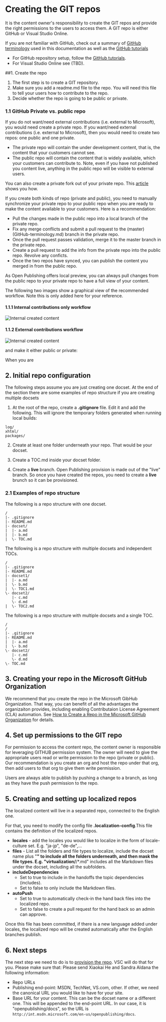 # Creating the GIT repos
It is the content owner's responsibility to create the GIT repos and provide the right permissions to the users to access them. 
A GIT repo is either GitHub or Visual Studio Online.

If you are not familiar with GitHub, check out a summary of [GitHub terminology](GitHub-terminology.md) used in this documentation as well as the [GitHub tutorials](https://github.com/)

- For GitHub repository setup, follow the [GitHub tutorials](https://help.github.com/articles/set-up-git/).
- For Visual Studio Online see (TBD).

##1. Create the repo
1. The first step is to create a GIT repository.
2. Make sure you add a readme.md file to the repo. You will need this file to tell your users how to contribute to the repo.
3. Decide whether the repo is going to be public or private.

### 1.1 GitHub Private vs. public repo

If you do not want/need external contributions (i.e. external to Microsoft), you would need create a private repo.
If you want/need external contributions (i.e. external to Microsoft), then you would need to create two repos: one public and one private.

- The private repo will contain the under development content, that is, the content that your customers cannot see. 
- The public repo will contain the content that is widely available, which your customers can contribute to. Note, even if you have not published you content live, anything in the public repo will be visible to external users.

You can also create a private fork out of your private repo. This [article](https://opensourcehub.microsoft.com/articles/github-create-private-fork-of-public-repo) shows you how. 

If you create both kinds of repo (private and public), you need to manually synchronize your private repo to your public repo when you are ready to make the content available to your customers. 
Here is a recommendation:  

- Pull the changes made in the public repo into a local branch of the private repo. 
- Fix any merge conflicts and submit a pull request to the (master)(GitHub-terminology.md) branch in the private repo.
- Once the pull request passes validation, merge it to the master branch in the private repo. 
- Create a pull request to add the info from the private repo into the public repo. Revolve any conficts.
- Once the two repos have synced, you can publish the content you merged in from the public repo.
 
As Open Publishing offers local preview, you can always pull changes from the public repo to your private repo to have a full view of your content. 

The following two images show a graphical view of the recommended workflow. Note this is only added here for your reference.

#### 1.1.1 Internal contributions only workflow
![Internal created content](../images/GitHub_InternalWorkflow.png)

#### 1.1.2 External contributions workflow
![Internal created content](../images/GitHub_ExternalWorkflow.png)

 and make it either public or private:

When you are 
 
## 2. Initial repo configuration

The following steps assume you are just creating one docset. At the end of the section there are some examples of repo structure if you are creating multiple docsets  
1. At the root of the repo, create a **.gitignore** file. Edit it and add the following. This will ignore the temporary folders generated when running local builds:
```
log/
xhtml/
packages/
 ```
 
2. Create at least one folder underneath your repo. That would be your docset.

3. Create a TOC.md inside your docset folder.
  
4. Create a **live** branch. Open Publishing provision is made out of the "live" branch. So once you have created the repos, you need to create a **live** brunch so it can be provisioned. 

### 2.1 Examples of repo structure
The following is a repo structure with one docset.
```
/
|- .gitignore
|- README.md
|- docset/
|  |- a.md
|  |- b.md
|  \- TOC.md
```

The following is a repo structure with multiple docsets and independent TOCs.
```
/
|- .gitignore
|- README.md
|- docset1/
|  |- a.md
|  \- b.md
|  \- TOC1.md
\- docset2/
   |- c.md
   \- d.md
|  \- TOC2.md
```

The following is a repo structure with multiple docsets and a single TOC.
```
/
/
|- .gitignore
|- README.md
|  |- a.md
|  \- b.md
\- docset2/
   |- c.md
   \- d.md
\- TOC.md
```

## 3. Creating your repo in the Microsoft GitHub Organization
We recommend that you create the repo in the Microsoft GibHub Organization. That way, you can benefit of all the advantages the organizaiton provides, including enabling Contributaion License Agreement (CLA) automation. See [How to Create a Repo in the Microsoft GitHub Organization](https://opensourcehub.microsoft.com/articles/how-to-create-new-repo-in-microsoft-github-org-self-service) for details.

## 4. Set up permissions to the GIT repo
For permission to access the content repo, the content owner is responsible for leveraging GITHUB permission system. The owner will need to give the appropriate users read or write permission to the repo (private or public). Our recommendation is you create an org and host the repo under that org, then add users to that org to give them write permission. 

Users are always able to publish by pushing a change to a branch, as long as they have the push permission to the repo.

## 5. Creating and setting up localized repos
The localized content will live in a separated repo, connected to the English one. 

For that, you need to modify the config file **.localization-config**.This file contains the definition of the localized repos.
 
- **locales** - add the locales you would like to localize in the form of locale-culture set. E.g. "ja-jp", "de-de",...
- **files** - List all the folders and file types to localize, include the docset name plus "**" to include all the folders underneath, and then mask the file types. E.g. "virtualization/**/*.md" includes all the Markdown files under the docset, including all the subfolders.
- **includeDependencies**
	- Set to true to include in the handoffs the topic dependencies (includes). 
	- Set to false to only include the Markdown files.
- **autoPush**
	- Set to true to automatically check-in the hand back files into the localized repo.
	- Set to false to create a pull request for the hand back so an admin can approve.

Once this file has been committed, if there is a new language added under locales, the localized repo will be created automatically after the English branches publish.

## 6. Next steps
The next step we need to do is to [provision the repo](../engdocs/repo-provision.md). VSC will do that for you. Please make sure that:
Please send Xiaokai He and Sandra Aldana the following information:

- Repo URLs
- Publishing end-point: MSDN, TechNet, VS.com, other. If other, we need the canonical URL you would like to have for your site.
- Base URL for your content. This can be the docset name or a different one. This will be appended to the end-point URL. In our case, it is "openpublishing/docs", so the URL is `http://int.msdn.microsoft.com/en-us/openpublishing/docs`.
